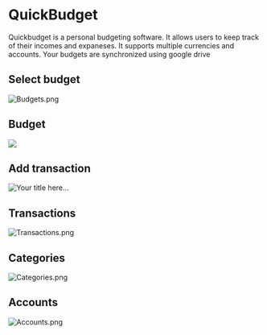 # QuickBudget #

Quickbudget is a personal budgeting software. It allows users to keep track of their incomes and expaneses. It supports multiple currencies and accounts. Your budgets are synchronized using google drive

## Select budget ##
![Budgets.png](https://bitbucket.org/repo/5ryxBj/images/3083478175-Budgets.png)

## Budget ##
![](https://bitbucket.org/repo/5ryxBj/images/1336198900-Intro.png) 

## Add transaction ##
![Your title here...](https://bitbucket.org/repo/5ryxBj/images/838164951-Transaction.png) 

## Transactions ##
![Transactions.png](https://bitbucket.org/repo/5ryxBj/images/3290155685-Transactions.png)
## Categories ##
![Categories.png](https://bitbucket.org/repo/5ryxBj/images/4200570455-Categories.png)
## Accounts ##
![Accounts.png](https://bitbucket.org/repo/5ryxBj/images/533540771-Accounts.png)